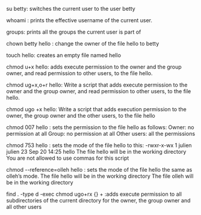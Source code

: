 su betty: switches the current user to the user betty

whoami : prints the effective username of the current user.

groups: prints all the groups the current user is part of

chown betty hello : change the owner of the file hello to betty

touch hello: creates an empty file named hello

chmod u+x hello: adds execute permission to the owner and the group owner, and read permission to other users, to the file hello.

chmod ug+x,o+r hello: Write a script that adds execute permission to the owner and the group owner, and read permission to other users, to the file hello.

chmod ugo +x hello: Write a script that adds execution permission to the owner, the group owner and the other users, to the file hello

chmod 007 hello : sets the permission to the file hello as follows:
	Owner: no permission at all
	Group: no permission at all
	Other users: all the permissions

chmod 753 hello : sets the mode of the file hello to this:
	-rwxr-x-wx 1 julien julien 23 Sep 20 14:25 hello
	The file hello will be in the working directory
	You are not allowed to use commas for this script


chmod --reference=olleh hello : sets the mode of the file hello the same as olleh’s mode.
	The file hello will be in the working directory
	The file olleh will be in the working directory

find . -type d -exec chmod ugo+rx {} + :adds execute permission to all subdirectories of the current directory for the owner, the group owner and all other users


